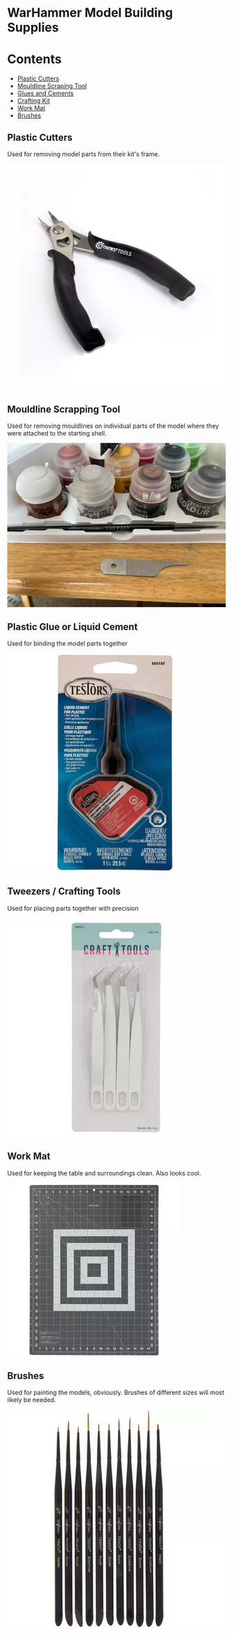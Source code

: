 # WarHammer Model Building Supplies

# Contents

- [Plastic Cutters](#plastic-cutters)
- [Mouldline Scraping Tool](#mouldline-scrapping-tool)
- [Glues and Cements](#plastic-glue-or-liquid-cement)
- [Crafting Kit](#tweezers--crafting-tools)
- [Work Mat](#work-mat)
- [Brushes](#brushes)

## Plastic Cutters

Used for removing model parts from their kit's frame.

![plastic cuttors](assets/plastic-cutters.jpg)

## Mouldline Scrapping Tool

Used for removing mouldlines on individual parts of the model where they were attached to the starting shell.

![Mouldline scraping tool](assets/moduline-scrape-tool.jpg)

## Plastic Glue or Liquid Cement

Used for binding the model parts together

![liquid cement](assets/liquid-cement.jpg)

## Tweezers / Crafting Tools

Used for placing parts together with precision

![crafting kit](assets/tweezers.jpg)

## Work Mat

Used for keeping the table and surroundings clean. Also looks cool.

![work mat](assets/work-mat.jpg)

## Brushes

Used for painting the models, obviously. Brushes of different sizes will most 
likely be needed.

![brushes](assets/detail-brushes.jpg)
